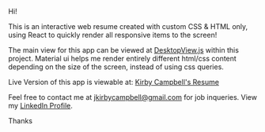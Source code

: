 Hi!

This is an interactive web resume created with custom CSS & HTML only, using React to quickly render all responsive items to the screen!

The main view for this app can be viewed at [DesktopView.js](https://github.com/kirbycampbell/kirby-resume/blob/master/src/DesktopView/DesktopView.js) within this project. Material ui helps me render entirely different html/css content depending on the size of the screen, instead of using css queries.

Live Version of this app is viewable at: [Kirby Campbell's Resume](https://resume-app.jkirbycampbell.com/)

Feel free to contact me at jkirbycampbell@gmail.com for job inqueries.
View my [LinkedIn Profile](https://www.linkedin.com/in/jkirbycampbell/).

Thanks
